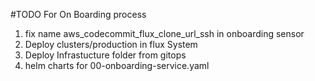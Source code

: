 #TODO
For On Boarding process
1. fix name aws_codecommit_flux_clone_url_ssh in onboarding sensor
2. Deploy clusters/production in flux System
3. Deploy Infrastucture folder from gitops 
4. helm charts for 00-onboarding-service.yaml